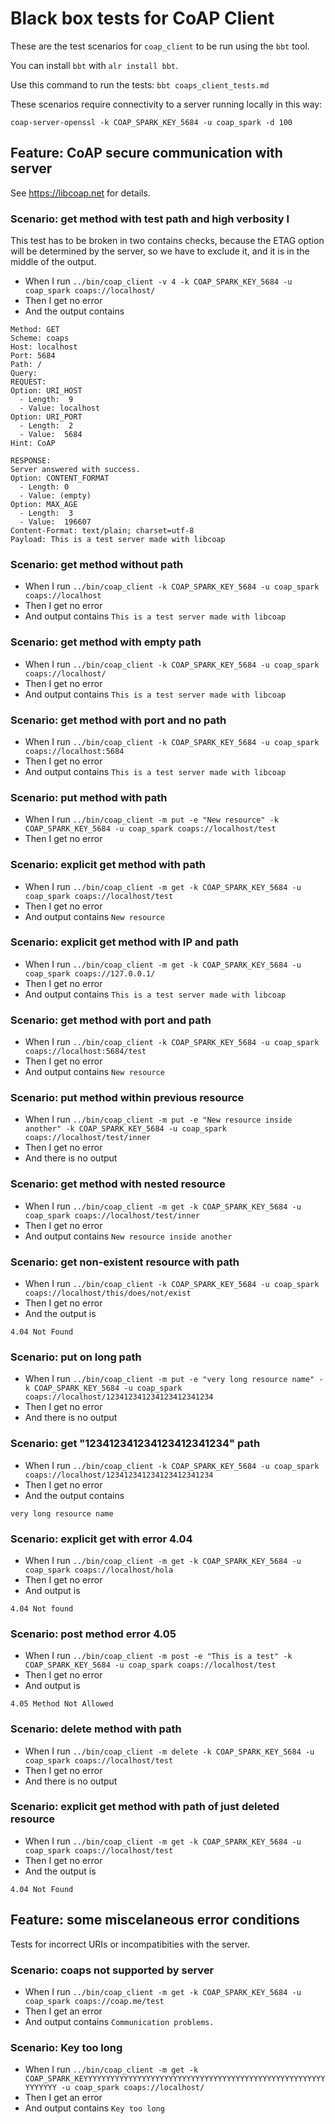 # Black box tests for CoAP Client
These are the test scenarios for `coap_client` to be run using the `bbt` tool.

You can install `bbt` with `alr install bbt`.

Use this command to run the tests: `bbt coaps_client_tests.md`

These scenarios require connectivity to a server running locally in this way:
```
coap-server-openssl -k COAP_SPARK_KEY_5684 -u coap_spark -d 100
```

## Feature: CoAP secure communication with server

See https://libcoap.net for details.

### Scenario: get method with test path and high verbosity I
This test has to be broken in two contains checks, because the ETAG
option will be determined by the server, so we have to exclude it,
and it is in the middle of the output.

  - When I run `../bin/coap_client -v 4 -k COAP_SPARK_KEY_5684 -u coap_spark coaps://localhost/`
  - Then I get no error
  - And the output contains 
```
Method: GET
Scheme: coaps
Host: localhost
Port: 5684
Path: /
Query: 
REQUEST: 
Option: URI_HOST
  - Length:  9
  - Value: localhost
Option: URI_PORT
  - Length:  2
  - Value:  5684
Hint: CoAP

RESPONSE: 
Server answered with success.
Option: CONTENT_FORMAT
  - Length: 0
  - Value: (empty)
Option: MAX_AGE
  - Length:  3
  - Value:  196607
Content-Format: text/plain; charset=utf-8
Payload: This is a test server made with libcoap
```

### Scenario: get method without path
  - When I run `../bin/coap_client -k COAP_SPARK_KEY_5684 -u coap_spark coaps://localhost`
  - Then I get no error
  - And output contains `This is a test server made with libcoap`


### Scenario: get method with empty path
  - When I run `../bin/coap_client -k COAP_SPARK_KEY_5684 -u coap_spark coaps://localhost/`
  - Then I get no error
  - And output contains `This is a test server made with libcoap`

### Scenario: get method with port and no path
  - When I run `../bin/coap_client -k COAP_SPARK_KEY_5684 -u coap_spark coaps://localhost:5684`
  - Then I get no error
  - And output contains `This is a test server made with libcoap`

### Scenario: put method with path
  - When I run `../bin/coap_client -m put -e "New resource" -k COAP_SPARK_KEY_5684 -u coap_spark coaps://localhost/test`
  - Then I get no error

### Scenario: explicit get method with path
  - When I run `../bin/coap_client -m get -k COAP_SPARK_KEY_5684 -u coap_spark coaps://localhost/test`
  - Then I get no error
  - And output contains `New resource`

### Scenario: explicit get method with IP and path
  - When I run `../bin/coap_client -m get -k COAP_SPARK_KEY_5684 -u coap_spark coaps://127.0.0.1/`
  - Then I get no error
  - And output contains `This is a test server made with libcoap`

### Scenario: get method with port and path
  - When I run `../bin/coap_client -k COAP_SPARK_KEY_5684 -u coap_spark coaps://localhost:5684/test`
  - Then I get no error
  - And output contains `New resource`

### Scenario: put method within previous resource
  - When I run `../bin/coap_client -m put -e "New resource inside another" -k COAP_SPARK_KEY_5684 -u coap_spark coaps://localhost/test/inner`
  - Then I get no error
  - And there is no output

### Scenario: get method with nested resource
  - When I run `../bin/coap_client -m get -k COAP_SPARK_KEY_5684 -u coap_spark coaps://localhost/test/inner`
  - Then I get no error
  - And output contains `New resource inside another`

### Scenario: get non-existent resource with path
  - When I run `../bin/coap_client -k COAP_SPARK_KEY_5684 -u coap_spark coaps://localhost/this/does/not/exist`
  - Then I get no error
  - And the output is
```
4.04 Not Found
```

### Scenario: put on long path
  - When I run `../bin/coap_client -m put -e "very long resource name" -k COAP_SPARK_KEY_5684 -u coap_spark coaps://localhost/123412341234123412341234`
  - Then I get no error
  - And there is no output

### Scenario: get "123412341234123412341234" path
  - When I run `../bin/coap_client -k COAP_SPARK_KEY_5684 -u coap_spark coaps://localhost/123412341234123412341234`
  - Then I get no error
  - And the output contains
```
very long resource name
```

### Scenario: explicit get with error 4.04
  - When I run `../bin/coap_client -m get -k COAP_SPARK_KEY_5684 -u coap_spark coaps://localhost/hola`
  - Then I get no error
  - And output is
```
4.04 Not found
```

### Scenario: post method error 4.05
  - When I run `../bin/coap_client -m post -e "This is a test" -k COAP_SPARK_KEY_5684 -u coap_spark coaps://localhost/test`
  - Then I get no error
  - And output is
```
4.05 Method Not Allowed
```

### Scenario: delete method with path
  - When I run `../bin/coap_client -m delete -k COAP_SPARK_KEY_5684 -u coap_spark coaps://localhost/test`
  - Then I get no error
  - And there is no output

### Scenario: explicit get method with path of just deleted resource
  - When I run `../bin/coap_client -m get -k COAP_SPARK_KEY_5684 -u coap_spark coaps://localhost/test`
  - Then I get no error
  - And the output is
```
4.04 Not Found
```

## Feature: some miscelaneous error conditions
Tests for incorrect URIs or incompatibities with the server.

### Scenario: coaps not supported by server
  - When I run `../bin/coap_client -m get -k COAP_SPARK_KEY_5684 -u coap_spark coaps://coap.me/test`
  - Then I get an error
  - And output contains `Communication problems.`


### Scenario: Key too long
  - When I run `../bin/coap_client -m get -k COAP_SPARK_KEYYYYYYYYYYYYYYYYYYYYYYYYYYYYYYYYYYYYYYYYYYYYYYYYYYYYYYYYYYYYY -u coap_spark coaps://localhost/`
  - Then I get an error
  - And output contains `Key too long`
